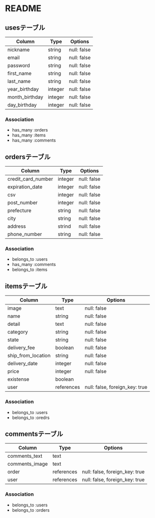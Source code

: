 # README

## usesテーブル

| Column        | Type    | Options     |
| ------------- | ------- | ----------- |
|nickname       | string  | null: false |
|email          | string  | null: false |
|password       | string  | null: false |
|first_name     | string  | null: false |
|last_name      | string  | null: false |
|year_birthday  | integer | null: false |
|month_birthday | integer | null: false |
|day_birthday   | integer | null: false |

### Association

- has_many :orders
- has_many :items
- has_many :comments

## ordersテーブル

| Column             | Type    | Options     |
| ------------------ | ------- | ----------- |
| credit_card_number | integer | null: false |
| expiration_date    | integer | null: false |
| csv                | integer | null: false |
| post_number        | integer | null: false |
| prefecture         | string  | null: false |
| city               | string  | null: false |
| address            | strind  | null: false |
| phone_number       | string  | null: false |

### Association

- belongs_to :users
- has_many :comments
- belongs_to :items

## itemsテーブル

| Column             | Type       | Options                        |
| ------------------ | ---------- | ------------------------------ |
| image              | text       | null: false                    |
| name               | string     | null: false                    |
| detail             | text       | null: false                    |
| category           | string     | null: false                    |
| state              | string     | null: false                    |
| delivery_fee       | boolean    | null: false                    |
| ship_from_location | string     | null: false                    | 
| delivery_date      | integer    | null: false                    | 
| price              | integer    | null: false                    |
| existense          | boolean    |                                |
| user               | references | null: false, foreign_key: true |

### Association

- belongs_to :users
- belongs_to :oredrs

## commentsテーブル

| Column         | Type       | Options                        |
| -------------- | ---------- | ------------------------------ |
| comments_text  | text       |                                |
| comments_image | text       |                                |
| order          | references | null: false, foreign_key: true |
| user           | references | null: false, foreign_key: true |

### Association

- belongs_to :users
- belongs_to :orders